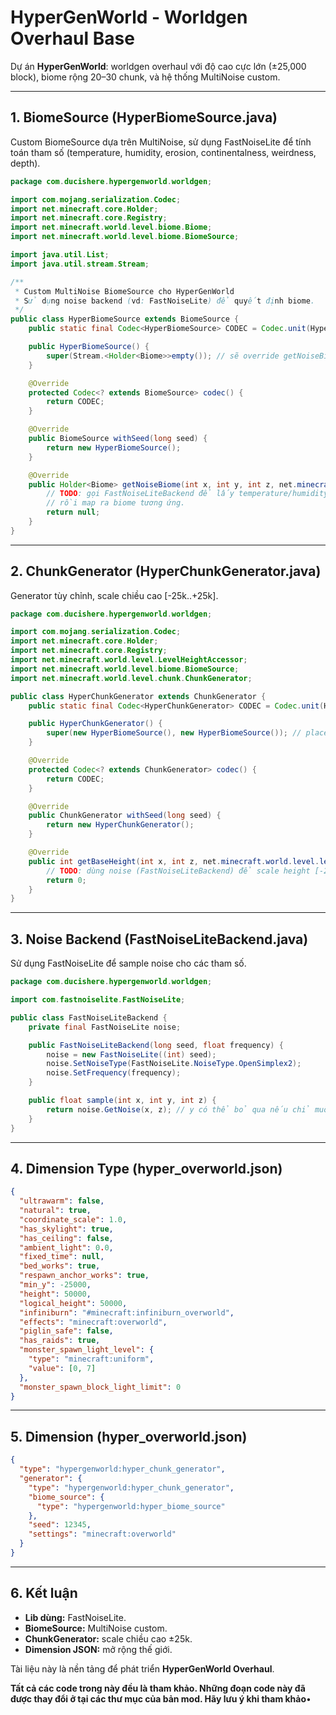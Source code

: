 
# HyperGenWorld - Worldgen Overhaul Base

Dự án **HyperGenWorld**: worldgen overhaul với độ cao cực lớn (±25,000 block), biome rộng 20–30 chunk, và hệ thống MultiNoise custom.

---

## 1. BiomeSource (HyperBiomeSource.java)

Custom BiomeSource dựa trên MultiNoise, sử dụng FastNoiseLite để tính toán tham số (temperature, humidity, erosion, continentalness, weirdness, depth).

```java
package com.ducishere.hypergenworld.worldgen;

import com.mojang.serialization.Codec;
import net.minecraft.core.Holder;
import net.minecraft.core.Registry;
import net.minecraft.world.level.biome.Biome;
import net.minecraft.world.level.biome.BiomeSource;

import java.util.List;
import java.util.stream.Stream;

/**
 * Custom MultiNoise BiomeSource cho HyperGenWorld
 * Sử dụng noise backend (vd: FastNoiseLite) để quyết định biome.
 */
public class HyperBiomeSource extends BiomeSource {
    public static final Codec<HyperBiomeSource> CODEC = Codec.unit(HyperBiomeSource::new);

    public HyperBiomeSource() {
        super(Stream.<Holder<Biome>>empty()); // sẽ override getNoiseBiome
    }

    @Override
    protected Codec<? extends BiomeSource> codec() {
        return CODEC;
    }

    @Override
    public BiomeSource withSeed(long seed) {
        return new HyperBiomeSource();
    }

    @Override
    public Holder<Biome> getNoiseBiome(int x, int y, int z, net.minecraft.world.level.biome.Climate.Sampler sampler) {
        // TODO: gọi FastNoiseLiteBackend để lấy temperature/humidity/erosion...
        // rồi map ra biome tương ứng.
        return null;
    }
}
```

---

## 2. ChunkGenerator (HyperChunkGenerator.java)

Generator tùy chỉnh, scale chiều cao [-25k..+25k].

```java
package com.ducishere.hypergenworld.worldgen;

import com.mojang.serialization.Codec;
import net.minecraft.core.Holder;
import net.minecraft.core.Registry;
import net.minecraft.world.level.LevelHeightAccessor;
import net.minecraft.world.level.biome.BiomeSource;
import net.minecraft.world.level.chunk.ChunkGenerator;

public class HyperChunkGenerator extends ChunkGenerator {
    public static final Codec<HyperChunkGenerator> CODEC = Codec.unit(HyperChunkGenerator::new);

    public HyperChunkGenerator() {
        super(new HyperBiomeSource(), new HyperBiomeSource()); // placeholder
    }

    @Override
    protected Codec<? extends ChunkGenerator> codec() {
        return CODEC;
    }

    @Override
    public ChunkGenerator withSeed(long seed) {
        return new HyperChunkGenerator();
    }

    @Override
    public int getBaseHeight(int x, int z, net.minecraft.world.level.levelgen.Heightmap.Types type, LevelHeightAccessor world) {
        // TODO: dùng noise (FastNoiseLiteBackend) để scale height [-25000..25000]
        return 0;
    }
}
```

---

## 3. Noise Backend (FastNoiseLiteBackend.java)

Sử dụng FastNoiseLite để sample noise cho các tham số.

```java
package com.ducishere.hypergenworld.worldgen;

import com.fastnoiselite.FastNoiseLite;

public class FastNoiseLiteBackend {
    private final FastNoiseLite noise;

    public FastNoiseLiteBackend(long seed, float frequency) {
        noise = new FastNoiseLite((int) seed);
        noise.SetNoiseType(FastNoiseLite.NoiseType.OpenSimplex2);
        noise.SetFrequency(frequency);
    }

    public float sample(int x, int y, int z) {
        return noise.GetNoise(x, z); // y có thể bỏ qua nếu chỉ muốn 2D biome
    }
}
```

---

## 4. Dimension Type (hyper_overworld.json)

```json
{
  "ultrawarm": false,
  "natural": true,
  "coordinate_scale": 1.0,
  "has_skylight": true,
  "has_ceiling": false,
  "ambient_light": 0.0,
  "fixed_time": null,
  "bed_works": true,
  "respawn_anchor_works": true,
  "min_y": -25000,
  "height": 50000,
  "logical_height": 50000,
  "infiniburn": "#minecraft:infiniburn_overworld",
  "effects": "minecraft:overworld",
  "piglin_safe": false,
  "has_raids": true,
  "monster_spawn_light_level": {
    "type": "minecraft:uniform",
    "value": [0, 7]
  },
  "monster_spawn_block_light_limit": 0
}
```

---

## 5. Dimension (hyper_overworld.json)

```json
{
  "type": "hypergenworld:hyper_chunk_generator",
  "generator": {
    "type": "hypergenworld:hyper_chunk_generator",
    "biome_source": {
      "type": "hypergenworld:hyper_biome_source"
    },
    "seed": 12345,
    "settings": "minecraft:overworld"
  }
}
```

---

## 6. Kết luận

- **Lib dùng:** FastNoiseLite.  
- **BiomeSource:** MultiNoise custom.  
- **ChunkGenerator:** scale chiều cao ±25k.  
- **Dimension JSON:** mở rộng thế giới.  

Tài liệu này là nền tảng để phát triển **HyperGenWorld Overhaul**.

**Tất cả các code trong này đều là tham khảo. Những đoạn code này đã được thay đổi ở tại các thư mục của bản mod. Hãy lưu ý khi tham khảo**•
